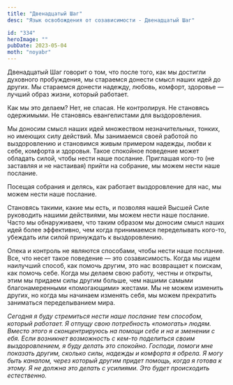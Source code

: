 ```yaml
---
title: "Двенадцатый Шаг"
desc: "Язык освобождения от созависимости - Двенадцатый Шаг"

id: "334"
heroImage: ""
pubDate: 2023-05-04
moth: "noyabr"
---
```


Двенадцатый Шаг говорит о том, что после того, как мы достигли духовного
пробуждения, мы стараемся донести смысл наших идей до других. Мы стараемся
донести надежду, любовь, комфорт, здоровье — лучший образ жизни, который
работает.

Как мы это делаем? Нет, не спасая. Не контролируя. Не становясь одержимыми. Не
становясь евангелистами для выздоровления.

Мы доносим смысл наших идей множеством незначительных, тонких, но имеющих силу
действий. Мы занимаемся своей работой по выздоровлению и становимся живым
примером надежды, любви к себе, комфорта и здоровья. Такое спокойное поведение
может обладать силой, чтобы нести наше послание. Приглашая кого-то (не
заставляя и не настаивая) прийти на собрание, мы можем нести наше послание.

Посещая собрания и делясь, как работает выздоровление для нас, мы можем нести
наше послание.

Становясь такими, какие мы есть, и позволяя нашей Высшей Силе руководить
нашими действиями, мы можем нести наше послание. Часто мы обнаруживаем, что
таким образом мы доносим смысл наших идей более эффективно, чем когда
принимаемся переделывать кого-то, убеждать или силой принуждать к
выздоровлению.

Опека и контроль не являются способами, чтобы нести наше послание. Все, что
несет такое поведение — это созависимость. Когда мы ищем наилучший способ, как
помочь другим, это нас возвращает к поискам, как помочь себе. Когда мы делаем
свою работу, честны и открыты, этим мы придаем силы другим больше, чем нашими
самыми благонамеренными «помогающими» жестами. Мы не можем изменить других, но
когда мы начинаем изменять себя, мы можем прекратить заниматься переделыванием
мира.

_Сегодня_ _я_ _буду_ _стремиться_ _нести_ _наше_ _послание_ _тем_ _способом,_
_который_ _работает._ _Я_ _отпущу_ _свою_ _потребность_ _«помогать»_ _людям._
_Вместо_ _этого_ _я_ _сконцентрируюсь_ _на_ _помощи_ _себе_ _и_ _на_ _и_
_зменении_ _с_ _ебя._ _Если_ _возникнет_ _возможность_ _с_ _кем-то_
_поделиться_ _своим_ _выздоровлением,_ _я_ _буду_ _делать_ _это_ _спокойно._
_Господи,_ _помоги_ _мне_ _показать_ _другим,_ _сколько_ _силы,_ _надежды_ _и_
_комфорта_ _я_ _обрела._ _Я_ _могу_ _быть_ _каналом,_ _через_ _который_
_другим_ _придет_ _помощь,_ _когда_ _я_ _готова_ _к_ _этому._ _Я_ _не_
_должна_ _это_ _делать_ _с_ _усилиями._ _Это_ _будет_ _происходить_
_естественно._
